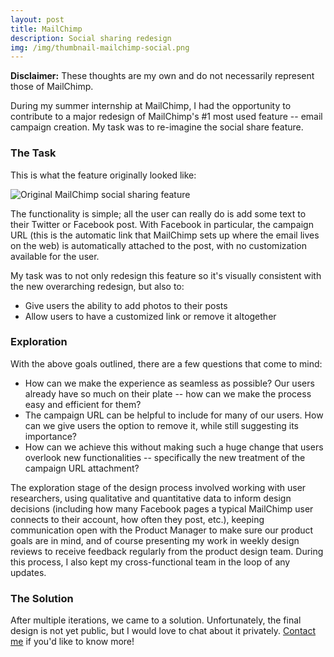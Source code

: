 ```yaml
---
layout: post
title: MailChimp
description: Social sharing redesign
img: /img/thumbnail-mailchimp-social.png
---
```


<strong>Disclaimer:</strong> These thoughts are my own and do not necessarily represent those of MailChimp.

During my summer internship at MailChimp, I had the opportunity to contribute to a major redesign of MailChimp's #1 most used feature -- email campaign creation. My task was to re-imagine the social share feature. 

<h3>The Task</h3>

This is what the feature originally looked like:

<img class="col three explore" src="{{ site.baseurl }}/img/mailchimp-social-orig.png" alt="Original MailChimp social sharing feature" title="MailChimp Social Sharing Original"/>

The functionality is simple; all the user can really do is add some text to their Twitter or Facebook post. With Facebook in particular, the campaign URL (this is the automatic link that MailChimp sets up where the email lives on the web) is automatically attached to the post, with no customization available for the user. 

My task was to not only redesign this feature so it's visually consistent with the new overarching redesign, but also to:
<ul>
<li>Give users the ability to add photos to their posts</li>
<li>Allow users to have a customized link or remove it altogether</li>
</ul>

<h3>Exploration</h3>

With the above goals outlined, there are a few questions that come to mind:
<ul>
<li>How can we make the experience as seamless as possible? Our users already have so much on their plate -- how can we make the process easy and efficient for them?</li>
<li>The campaign URL can be helpful to include for many of our users. How can we give users the option to remove it, while still suggesting its importance?</li>
<li>How can we achieve this without making such a huge change that users overlook new functionalities -- specifically the new treatment of the campaign URL attachment?</li>
</ul>

The exploration stage of the design process involved working with user researchers, using qualitative and quantitative data to inform design decisions (including how many Facebook pages a typical MailChimp user connects to their account, how often they post, etc.), keeping communication open with the Product Manager to make sure our product goals are in mind, and of course presenting my work in weekly design reviews to receive feedback regularly from the product design team. During this process, I also kept my cross-functional team in the loop of any updates.

<h3>The Solution</h3>

After multiple iterations, we came to a solution. Unfortunately, the final design is not yet public, but I would love to chat about it privately. <a href="mailto:jianghelga@gmail.com">Contact me</a> if you'd like to know more!